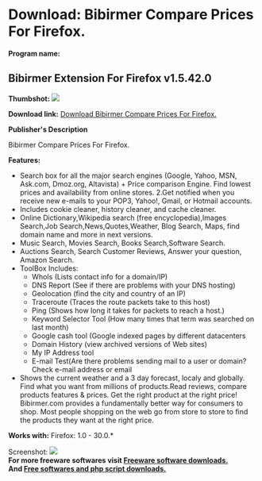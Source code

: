 # Download: Bibirmer Compare Prices For Firefox.

**Program name:**

## Bibirmer Extension For Firefox v1.5.42.0

  
**Thumbshot:** ![](http://www.freewarefiles.com/screenshot/bibirmer_firefox_md.gif)   
  
**Download link:** [Download Bibirmer Compare Prices For Firefox.](http://freesoftwares.boysofts.com/Bibirmer-Extension-For-Firefox-V_program_20635.html)  
  


**Publisher's Description**  
  


Bibirmer Compare Prices For Firefox. 

**Features:**

  * Search box for all the major search engines (Google, Yahoo, MSN, Ask.com, Dmoz.org, Altavista) + Price comparison Engine. Find lowest prices and availability from online stores. 2.Get notified when you receive new e-mails to your POP3, Yahoo!, Gmail, or Hotmail accounts. 
  * Includes cookie cleaner, history cleaner, and cache cleaner. 
  * Online Dictionary,Wikipedia search (free encyclopedia),Images Search,Job Search,News,Quotes,Weather, Blog Search, Maps, find domain name and more in next versions. 
  * Music Search, Movies Search, Books Search,Software Search. 
  * Auctions Search, Search Customer Reviews, Answer your question, Amazon Search. 
  * ToolBox Includes: 
    * WhoIs (Lists contact info for a domain/IP) 
    * DNS Report (See if there are problems with your DNS hosting) 
    * Geolocation (find the city and country of an IP) 
    * Traceroute (Traces the route packets take to this host) 
    * Ping (Shows how long it takes for packets to reach a host.) 
    * Keyword Selector Tool (How many times that term was searched on last month) 
    * Google cash tool (Google indexed pages by different datacenters 
    * Domain History (view archived versions of Web sites) 
    * My IP Address tool 
    * E-mail Test(Are there problems sending mail to a user or domain? Check e-mail address or email 
  * Shows the current weather and a 3 day forecast, localy and globally. Find what you want from millions of products.Read reviews, compare products features & prices. Get the right product at the right price! Bibirmer.com provides a fundamentally better way for consumers to shop. Most people shopping on the web go from store to store to find the products they want at the right price. 

**Works with:** Firefox: 1.0 - 30.0.*

  
  
Screenshot: ![](http://www.freewarefiles.com/screenshot/bibirmer_firefox.gif)   
**For more freeware softwares visit [Freeware software downloads.](http://freesoftwares.boysofts.com/)**   
**And [Free softwares and php script downloads.](http://www.boysofts.com/)**
